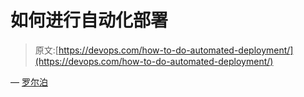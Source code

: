 # 如何进行自动化部署

> 原文:[https://devops.com/how-to-do-automated-deployment/](https://devops.com/how-to-do-automated-deployment/)

— [罗尔泊](https://devops.com/author/breselman/)